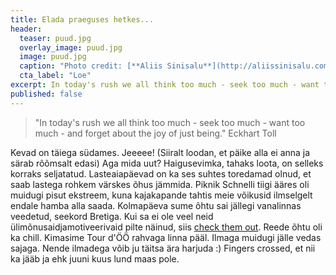 ```yaml
---
title: Elada praeguses hetkes...
header:
  teaser: puud.jpg
  overlay_image: puud.jpg
  image: puud.jpg
  caption: "Photo credit: [**Aliis Sinisalu**](http://aliissinisalu.com)"
  cta_label: "Loe"
excerpt: In today's rush we all think too much - seek too much - want too much - and forget about the joy of just being. Eckhart Toll
published: false
---
```

> "In today's rush we all think too much - seek too much - want too much - and forget about the joy of just being." Eckhart Toll

Kevad on täiega südames. Jeeeee! (Siiralt loodan, et päike alla ei anna ja särab rõõmsalt edasi)
Aga mida uut? Haigusevimka, tahaks loota, on selleks korraks seljatatud. Lasteaiapäevad on ka ses suhtes toredamad olnud, et saab lastega rohkem värskes õhus jämmida. Piknik Schnelli tiigi ääres oli muidugi pisut ekstreem, kuna kajakapande tahtis meie võikusid ilmselgelt endale hamba alla saada. Kolmapäeva sume õhtu sai jällegi vanalinnas veedetud, seekord Bretiga. Kui sa ei ole veel neid ülimõnusaidjamotiveerivaid pilte näinud, siis [check them out](http://aliissinisalu.com/portfolio/for-your-motivation-bret-schar/). Reede õhtu oli ka chill. Kimasime Tour d'ÖÖ rahvaga linna pääl. Ilmaga muidugi jälle vedas sajaga. Nende ilmadega võib ju täitsa ära harjuda :) Fingers crossed, et nii ka jääb ja ehk juuni kuus lund maas pole.
